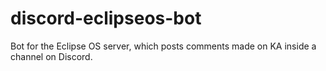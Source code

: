 # discord-eclipseos-bot
Bot for the Eclipse OS server, which posts comments made on KA inside a channel on Discord.
